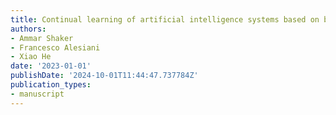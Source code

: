 ```yaml
---
title: Continual learning of artificial intelligence systems based on bi-level optimization
authors:
- Ammar Shaker
- Francesco Alesiani
- Xiao He
date: '2023-01-01'
publishDate: '2024-10-01T11:44:47.737784Z'
publication_types:
- manuscript
---
```

